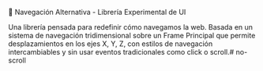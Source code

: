 🧭 Navegación Alternativa - Librería Experimental de UI

Una librería pensada para redefinir cómo navegamos la web.
Basada en un sistema de navegación tridimensional sobre un Frame Principal que permite desplazamientos en los ejes X, Y, Z, con estilos de navegación intercambiables y sin usar eventos tradicionales como click o scroll.# no-scroll
